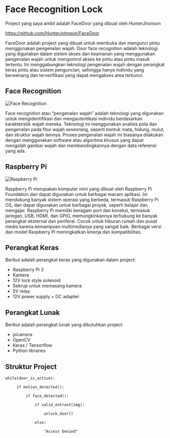 # Face Recognition Lock

Project yang saya ambil adalah FaceDoor yang dibuat oleh HunterJhonson

https://github.com/HunterJohnson/FaceDoor

FaceDoor adalah project yang dibuat untuk membuka dan mengunci pintu menggunakan pengenalan wajah.
Door face recognition adalah teknologi yang digunakan dalam sistem akses dan keamanan yang menggunakan pengenalan wajah untuk mengontrol akses ke pintu atau pintu masuk tertentu. Ini menggabungkan teknologi pengenalan wajah dengan perangkat keras pintu atau sistem penguncian, sehingga hanya individu yang berwenang dan terverifikasi yang dapat mengakses area terkunci.

## Face Recognition

![Face Recognition](https://github.com/agnessieana/FaceRecognitionLock/assets/148158189/789599a0-8ee6-4e9f-b160-59f30a27ef12)

Face recognition atau “pengenalan wajah” adalah teknologi yang digunakan untuk mengidentifikasi dan mengautentikasi individu berdasarkan karakteristik wajah mereka. Teknologi ini menggunakan analisis pola dan pengenalan pada fitur wajah seseorang, seperti bentuk mata, hidung, mulut, dan struktur wajah lainnya. Proses pengenalan wajah ini biasanya dilakukan dengan menggunakan software atau algoritma khusus yang dapat mengolah gambar wajah dan membandingkannya dengan data referensi yang  ada.

## Raspberry Pi

![Raspberry Pi](https://github.com/agnessieana/FaceRecognitionLock/assets/148158189/43821272-f556-438f-80e2-bb69bf465a62)

Raspberry Pi merupakan komputer mini yang dibuat oleh Raspberry Pi Foundation dan dapat digunakan untuk berbagai macam aplikasi. Ini mendukung banyak sistem operasi yang berbeda, termasuk Raspberry Pi OS, dan dapat digunakan untuk berbagai proyek, seperti belajar dan mengajar. Raspberry Pi memiliki beragam port dan koneksi, termasuk jaringan, USB, HDMI, dan GPIO, memungkinkannya terhubung ke banyak perangkat eksternal dan periferal. Cocok untuk hiburan rumah dan pusat media  karena kemampuan multimedianya yang sangat baik. Berbagai versi dan model Raspberry Pi meningkatkan kinerja dan kompatibilitas.

## Perangkat Keras

Berikut adalah perangkat keras yang digunakan dalam project:
* Raspberry Pi 3 
* Kamera
* 12V lock style solenoid
* Sekrup untuk memasang kamera
* 5V relay
* 12V power supply + DC adapter

## Perangkat Lunak 

Berikut adalah perangkat lunak yang dibutuhkan project:
* picamera 
* OpenCV
* Keras / Tensorflow
* Python libraries

## Struktur Project

    while(door_is_active):
    
         if motion_detected():
       
             if face_detected():
     
                 if valid_entrant(img):
          
                     unlock_door()
                 
                 else:
          
                     "Access Denied"
      
